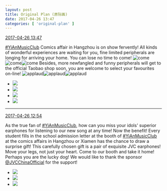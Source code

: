 ```yaml
---
layout: post
title: Original Plan (原际画)
date: 2017-04-26 13:47
categories: [ 'original-plan' ]
---
```


<div class="weibo-info">
  <a href="http://weibo.com/5626539553/F0kiuscAv">2017-04-26 13:47</a>
</div>

[#YiAnMusicClub](http://weibo.com/p/100808beae2e3e05b17b64f63ebedca39f19b2) Comics affair in Hangzhou is on show fervently! All kinds of wonderful experiences are waiting for you, fine limited peripherals are longing for arriving your home. You can lose no time to come! ![come](http://img.t.sinajs.cn/t4/appstyle/expression/ext/normal/40/come_org.gif)![come](http://img.t.sinajs.cn/t4/appstyle/expression/ext/normal/40/come_org.gif)![come](http://img.t.sinajs.cn/t4/appstyle/expression/ext/normal/40/come_org.gif) Besides, more newfangled and funny peripherals will get to the official Taobao shop soon, you are welcome to select your favourites on-line! ![applaud](http://img.t.sinajs.cn/t4/appstyle/expression/ext/normal/36/gza_org.gif)![applaud](http://img.t.sinajs.cn/t4/appstyle/expression/ext/normal/36/gza_org.gif)![applaud](http://img.t.sinajs.cn/t4/appstyle/expression/ext/normal/36/gza_org.gif)

<!-- more -->

<ul class="weibo-pic-list-2">
  <li class="weibo-pic">
    <a href="http://wx1.sinaimg.cn/mw690/0068MnXXgy1ff00gx80x9j30qo0zkwn7.jpg"><img src="http://wx1.sinaimg.cn/thumb150/0068MnXXgy1ff00gx80x9j30qo0zkwn7.jpg" /></a>
  </li>
  <li class="weibo-pic">
    <a href="http://wx4.sinaimg.cn/mw690/0068MnXXgy1ff00gyrxgyj30zk0qotf0.jpg"><img src="http://wx4.sinaimg.cn/thumb150/0068MnXXgy1ff00gyrxgyj30zk0qotf0.jpg" /></a>
  </li>
  <li class="weibo-pic">
    <a href="http://wx2.sinaimg.cn/mw690/0068MnXXgy1ff00h0tphsj30zk0qo108.jpg"><img src="http://wx2.sinaimg.cn/thumb150/0068MnXXgy1ff00h0tphsj30zk0qo108.jpg" /></a>
  </li>
  <li class="weibo-pic">
    <a href="http://wx1.sinaimg.cn/mw690/0068MnXXgy1ff00h22vbjj30qo0qodmm.jpg"><img src="http://wx1.sinaimg.cn/thumb150/0068MnXXgy1ff00h22vbjj30qo0qodmm.jpg" /></a>
  </li>
</ul>

---

<div class="weibo-info">
  <a href="http://weibo.com/5626539553/F0jX3ls90">2017-04-26 12:54</a>
</div>

As the true fan of [#YiAnMusicClub](http://weibo.com/p/100808beae2e3e05b17b64f63ebedca39f19b2), how can you miss your idols' superior earphones for listening to our new song at any time! Now the benefit! Every student fills in the school admission letter at the booth of [#YiAnMusicClub](http://weibo.com/p/100808beae2e3e05b17b64f63ebedca39f19b2) at the comics affairs in Hangzhou or Xiamen has the chance to draw a surprise gift! This carefully chosen gift is a pair of exquisite JVC earphones! Move your legs, not just your heart. Come to our booth and take it home! Perhaps you are the lucky dog! We would like to thank the sponsor [@JVCChinaOfficial](http://weibo.com/everio) for the support!

<ul class="weibo-pic-list-1">
  <li class="weibo-pic">
    <a href="http://wx1.sinaimg.cn/mw690/0068MnXXgy1fezyqz3jhhj30jz0yrajk.jpg"><img src="http://wx1.sinaimg.cn/thumb150/0068MnXXgy1fezyqz3jhhj30jz0yrajk.jpg" /></a>
  </li>
  <li class="weibo-pic">
    <a href="http://wx3.sinaimg.cn/mw690/0068MnXXgy1fezyr17blnj30qo1a9wlp.jpg"><img src="http://wx3.sinaimg.cn/thumb150/0068MnXXgy1fezyr17blnj30qo1a9wlp.jpg" /></a>
  </li>
  <li class="weibo-pic">
    <a href="http://wx1.sinaimg.cn/mw690/0068MnXXgy1fezyr2sy97j30qo13b419.jpg"><img src="http://wx1.sinaimg.cn/thumb150/0068MnXXgy1fezyr2sy97j30qo13b419.jpg" /></a>
  </li>
</ul>
